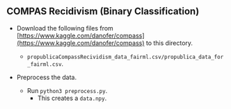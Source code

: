 COMPAS Recidivism (Binary Classification)
---
* Download the following files from [https://www.kaggle.com/danofer/compass](https://www.kaggle.com/danofer/compass) to this directory.
	* `propublicaCompassRecividism_data_fairml.csv/propublica_data_for_fairml.csv`.

* Preprocess the data.
    * Run `python3 preprocess.py`.
    	* This creates a `data.npy`.

